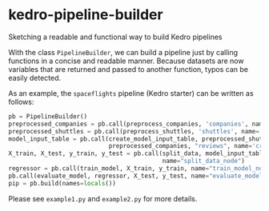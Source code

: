 # kedro-pipeline-builder
Sketching a readable and functional way to build Kedro pipelines

With the class `PipelineBuilder`, we can build a pipeline just by calling functions in a concise
and readable manner. Because datasets are now variables that are returned and passed to another
function, typos can be easily detected.

As an example, the `spaceflights` pipeline (Kedro starter) can be written as follows:

```python
pb = PipelineBuilder()
preprocessed_companies = pb.call(preprocess_companies, 'companies', name='preprocess_companies_node')
preprocessed_shuttles = pb.call(preprocess_shuttles, 'shuttles', name='preprocess_shuttles_node')
model_input_table = pb.call(create_model_input_table, preprocessed_shuttles, 
                            preprocessed_companies, "reviews", name='create_model_input_table_node')
X_train, X_test, y_train, y_test = pb.call(split_data, model_input_table, "params:model_options", 
                                           name="split_data_node")
regressor = pb.call(train_model, X_train, y_train, name="train_model_node")
pb.call(evaluate_model, regressor, X_test, y_test, name="evaluate_model_node")
pip = pb.build(names=locals())
```

Please see `example1.py` and `example2.py` for more details.